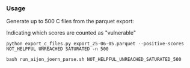 ### Usage
Generate up to 500 C files from the parquet export:

Indicating which scores are counted as "vulnerable"
```
python export_c_files.py export_25-06-05.parquet --positive-scores NOT_HELPFUL UNREACHED SATURATED -n 500
```

```shell
bash run_aijon_joern_parse.sh NOT_HELPFUL_UNREACHED_SATURATED_500
```